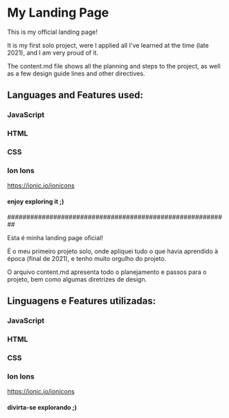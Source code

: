 # My Landing Page

This is my official landing page!

It is my first solo project, were I applied all I've learned at the time (late 2021), and I am very proud of it.

The content.md file shows all the planning and steps to the project, as well as a few design guide lines and other directives.

## Languages and Features used:

### JavaScript

### HTML

### CSS

### Ion Ions
https://ionic.io/ionicons

#### enjoy exploring it ;)

##########################################################

Esta é minha landing page oficial!

É o meu primeiro projeto solo, onde apliquei tudo o que havia aprendido à época (final de 2021), e tenho muito orgulho do projeto.

O arquivo content.md apresenta todo o planejamento e passos para o projeto, bem como algumas diretrizes de design.

## Linguagens e Features utilizadas:

### JavaScript

### HTML

### CSS

### Ion Ions
https://ionic.io/ionicons

#### divirta-se explorando ;)